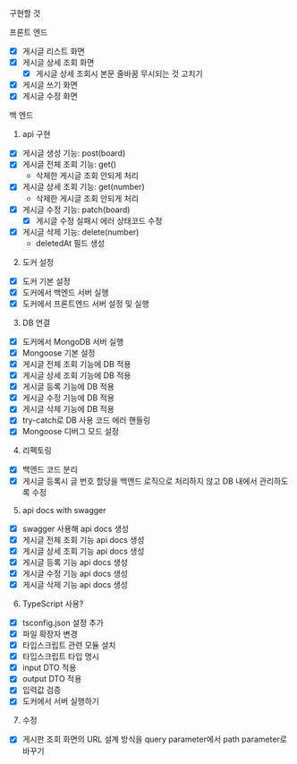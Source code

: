 구현할 것

프론트 엔드

- [x] 게시글 리스트 화면
- [x] 게시글 상세 조회 화면
  - [x] 게시글 상세 조회시 본문 줄바꿈 무시되는 것 고치기
- [x] 게시글 쓰기 화면
- [x] 게시글 수정 화면

백 엔드

1. api 구현

- [x] 게시글 생성 기능: post(board)
- [x] 게시글 전체 조회 기능: get()
  - 삭제한 게시글 조회 안되게 처리
- [x] 게시글 상세 조회 기능: get(number)
  - 삭제한 게시글 조회 안되게 처리
- [x] 게시글 수정 기능: patch(board)
  - [x] 게시글 수정 실패시 에러 상태코드 수정
- [x] 게시글 삭제 기능: delete(number)
  - deletedAt 필드 생성

2. 도커 설정

- [x] 도커 기본 설정
- [x] 도커에서 백엔드 서버 실행
- [x] 도커에서 프론트엔드 서버 설정 및 실행

3. DB 연결

- [x] 도커에서 MongoDB 서버 실행
- [x] Mongoose 기본 설정
- [x] 게시글 전체 조회 기능에 DB 적용
- [x] 게시글 상세 조회 기능에 DB 적용
- [x] 게시글 등록 기능에 DB 적용
- [x] 게시글 수정 기능에 DB 적용
- [x] 게시글 삭제 기능에 DB 적용
- [x] try-catch로 DB 사용 코드 에러 핸들링
- [x] Mongoose 디버그 모드 설정

4. 리펙토링

- [x] 백엔드 코드 분리
- [x] 게시글 등록시 글 번호 할당을 백엔드 로직으로 처리하지 않고 DB 내에서 관리하도록 수정

5. api docs with swagger

- [x] swagger 사용해 api docs 생성
- [x] 게시글 전체 조회 기능 api docs 생성
- [x] 게시글 상세 조회 기능 api docs 생성
- [x] 게시글 등록 기능 api docs 생성
- [x] 게시글 수정 기능 api docs 생성
- [x] 게시글 삭제 기능 api docs 생성

6. TypeScript 사용?

- [x] tsconfig.json 설정 추가
- [x] 파일 확장자 변경
- [x] 타입스크립트 관련 모듈 설치
- [x] 타입스크립트 타입 명시
- [x] input DTO 적용
- [x] output DTO 적용
- [x] 입력값 검증
- [x] 도커에서 서버 실행하기

7. 수정

- [x] 게시판 조회 화면의 URL 설계 방식을 query parameter에서 path parameter로 바꾸기
